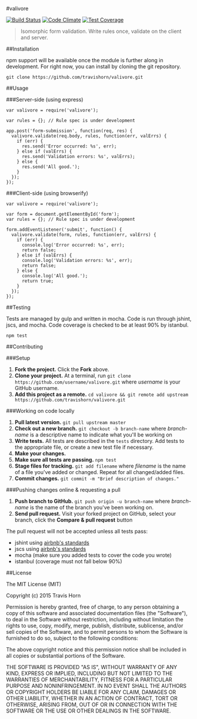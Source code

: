 #valivore

[![Build Status](https://travis-ci.org/travishorn/valivore.svg?branch=master)](https://travis-ci.org/travishorn/valivore)
[![Code Climate](https://codeclimate.com/github/travishorn/valivore/badges/gpa.svg)](https://codeclimate.com/github/travishorn/valivore)
[![Test Coverage](https://codeclimate.com/github/travishorn/valivore/badges/coverage.svg)](https://codeclimate.com/github/travishorn/valivore/coverage)

> Isomorphic form validation. Write rules once, validate on the client and server.

##Installation

npm support will be available once the module is further along in development.
For right now, you can install by cloning the git repository.

    git clone https://github.com/travishorn/valivore.git

##Usage

###Server-side (using express)

    var valivore = require('valivore');

    var rules = {}; // Rule spec is under development

    app.post('form-submission', function(req, res) {
      valivore.validate(req.body, rules, function(err, valErrs) {
        if (err) {
          res.send('Error occurred: %s', err);
        } else if (valErrs) {
          res.send('Validation errors: %s', valErrs);
        } else {
          res.send('All good.');
        }
      });
    });

###Client-side (using browserify)

    var valivore = require('valivore');

    var form = document.getElementById('form');
    var rules = {}; // Rule spec is under development

    form.addEventListener('submit', function() {
      valivore.validate(form, rules, function(err, valErrs) {
        if (err) {
          console.log('Error occurred: %s', err);
          return false;
        } else if (valErrs) {
          console.log('Validation errors: %s', err);
          return false;
        } else {
          console.log('All good.');
          return true;
        }
      });
    });

##Testing

Tests are managed by gulp and written in mocha. Code is run through jshint,
jscs, and mocha. Code coverage is checked to be at least 90% by istanbul.

    npm test

##Contributing

###Setup

1. **Fork the project.** Click the **Fork** above.
2. **Clone your project.** At a terminal, run
`git clone https://github.com/username/valivore.git` where *username* is your
GitHub username.
3. **Add this project as a remote.** `cd valivore && git remote add upstream
https://github.com/travishorn/valivore.git`

###Working on code locally

1. **Pull latest version.** `git pull upstream master`
2. **Check out a new branch.** `git checkout -b branch-name` where *branch-name*
is a descriptive name to indicate what you'll be working on
3. **Write tests.** All tests are described in the `tests` directory. Add tests
to the appropriate file, or create a new test file if necessary.
3. **Make your changes.**
4. **Make sure all tests are passing.** `npm test`
5. **Stage files for tracking.** `git add filename` where *filename* is the name
of a file you've added or changed. Repeat for all changed/added files.
6. **Commit changes.** `git commit -m "Brief description of changes."`

###Pushing changes online & requesting a pull

1. **Push branch to GitHub.** `git push origin -u branch-name` where
*branch-name* is the name of the branch you've been working on.
2. **Send pull request.** Visit your forked project on GitHub, select your
branch, click the **Compare & pull request** button

The pull request will not be accepted unless all tests pass:

- jshint using [airbnb's standards](https://github.com/airbnb/javascript/blob/master/linters/jshintrc)
- jscs using [airbnb's standards](https://github.com/jscs-dev/node-jscs/blob/master/presets/airbnb.json)
- mocha (make sure you added tests to cover the code you wrote)
- istanbul (coverage must not fall below 90%)

##License

The MIT License (MIT)

Copyright (c) 2015 Travis Horn

Permission is hereby granted, free of charge, to any person obtaining a copy
of this software and associated documentation files (the "Software"), to deal
in the Software without restriction, including without limitation the rights
to use, copy, modify, merge, publish, distribute, sublicense, and/or sell
copies of the Software, and to permit persons to whom the Software is
furnished to do so, subject to the following conditions:

The above copyright notice and this permission notice shall be included in
all copies or substantial portions of the Software.

THE SOFTWARE IS PROVIDED "AS IS", WITHOUT WARRANTY OF ANY KIND, EXPRESS OR
IMPLIED, INCLUDING BUT NOT LIMITED TO THE WARRANTIES OF MERCHANTABILITY,
FITNESS FOR A PARTICULAR PURPOSE AND NONINFRINGEMENT. IN NO EVENT SHALL THE
AUTHORS OR COPYRIGHT HOLDERS BE LIABLE FOR ANY CLAIM, DAMAGES OR OTHER
LIABILITY, WHETHER IN AN ACTION OF CONTRACT, TORT OR OTHERWISE, ARISING FROM,
OUT OF OR IN CONNECTION WITH THE SOFTWARE OR THE USE OR OTHER DEALINGS IN
THE SOFTWARE.
